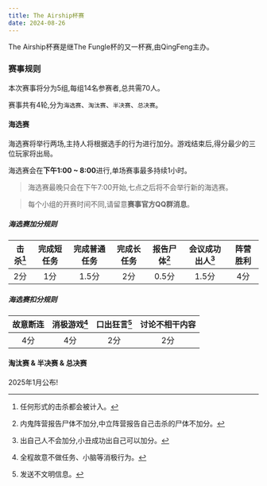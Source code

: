 ```yaml
---
title: The Airship杯赛
date: 2024-08-26
---
```


The Airship杯赛是继The Fungle杯的又一杯赛,由QingFeng主办。


### 赛事规则

本次赛事将分为5组,每组14名参赛者,总共需70人。

赛事共有4轮,分为`海选赛`、`淘汰赛`、`半决赛`、`总决赛`。



#### 海选赛

海选赛将举行两场,主持人将根据选手的行为进行加分。游戏结束后,得分最少的三位玩家将出局。

海选赛会在**下午1:00 ~ 8:00**进行,单场赛事最多持续1小时。
> 海选赛最晚只会在下午7:00开始,七点之后将不会举行新的海选赛。

> 每个小组的开赛时间不同,请留意**赛事官方QQ群消息**。

##### 海选赛加分规则

| **击杀**[^1] | **完成短任务** | **完成普通任务** | **完成长任务** | **报告尸体**[^2] | **会议成功出人**[^3] | **阵营胜利** |
|:--------:|:---------:|:----------:|:---------:|:----------:|:------------:|:----------:|
| 2分       | 1分        | 1.5分       | 2分        | 0.5分       | 1.5分         | 4分         |

##### 海选赛扣分规则

| **故意断连** | **消极游戏**[^4] | **口出狂言**[^5] | **讨论不相干内容** |
|:--------:|:--------:|:--------:|:-----------:|
| 4分       | 4分       | 2分       | 2分          |

#### 淘汰赛 & 半决赛 & 总决赛

2025年1月公布!

[^1]: 任何形式的击杀都会被计入。
[^2]: 内鬼阵营报告尸体不加分,中立阵营报告自己击杀的尸体不加分。
[^3]: 出自己人不会加分,小丑成功出自己可以加分。
[^4]: 全程故意不做任务、小脑等消极行为。
[^5]: 发送不文明信息。